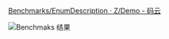 [Benchmarks/EnumDescription · Z/Demo - 码云](https://gitee.com/zYe/Demo/tree/C%23/Benchmarks/EnumDescription)

![Benchmaks 结果](https://zye.gitee.io%2fC%23%2f%E6%80%A7%E8%83%BD%E6%B5%8B%E8%AF%95%2fattachments%2fPasted%20image%2020221207113356.png)